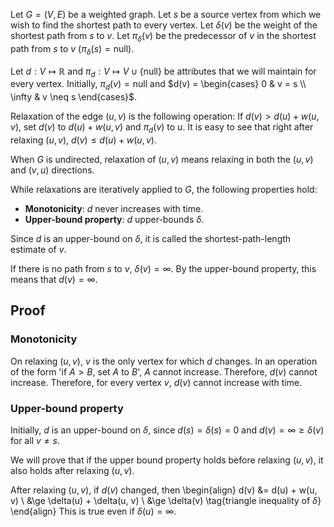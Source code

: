 Let $G = (V, E)$ be a weighted graph.
Let $s$ be a source vertex from which we wish to find the shortest path to every vertex.
Let $\delta(v)$ be the weight of the shortest path from $s$ to $v$.
Let $π_{\delta}(v)$ be the predecessor of $v$ in the shortest path from $s$ to $v$
($π_{\delta}(s) = \textrm{null}$).

Let $d: V \mapsto \mathbb{R}$ and $π_d: V \mapsto V \cup \{\textrm{null}\}$
be attributes that we will maintain for every vertex.
Initially, $π_d(v) = \textrm{null}$ and $d(v) = \begin{cases} 0 & v = s \\ \infty & v \neq s \end{cases}$.

Relaxation of the edge $(u, v)$ is the following operation:
If $d(v) > d(u) + w(u, v)$, set $d(v)$ to $d(u) + w(u, v)$ and $π_d(v)$ to $u$.
It is easy to see that right after relaxing $(u, v)$, $d(v) \le d(u) + w(u, v)$.

When $G$ is undirected, relaxation of $(u, v)$ means relaxing in both the $(u, v)$ and $(v, u)$ directions.

While relaxations are iteratively applied to $G$, the following properties hold:

* **Monotonicity**: $d$ never increases with time.
* **Upper-bound property**: $d$ upper-bounds $\delta$.

Since $d$ is an upper-bound on $\delta$,
it is called the shortest-path-length estimate of $v$.

If there is no path from $s$ to $v$, $\delta(v) = \infty$.
By the upper-bound property, this means that $d(v) = \infty$.

## Proof

### Monotonicity

On relaxing $(u, v)$, $v$ is the only vertex for which $d$ changes.
In an operation of the form 'if $A > B$, set $A$ to $B$', $A$ cannot increase.
Therefore, $d(v)$ cannot increase.
Therefore, for every vertex $v$, $d(v)$ cannot increase with time.

### Upper-bound property

Initially, $d$ is an upper-bound on $\delta$,
since $d(s) = \delta(s) = 0$ and $d(v) = \infty \ge \delta(v)$ for all $v \neq s$.

We will prove that if the upper bound property holds before relaxing $(u, v)$,
it also holds after relaxing $(u, v)$.

After relaxing $(u, v)$, if $d(v)$ changed, then
\begin{align}
d(v) &= d(u) + w(u, v)
\\ &\ge \delta(u) + \delta(u, v)
\\ &\ge \delta(v) \tag{triangle inequality of $\delta$}
\end{align}
This is true even if $\delta(u) = \infty$.

